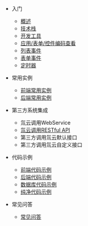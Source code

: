 * 入门

  * [概述](/)
  * [技术栈](/doc/language)
  * [开发工具](/doc/dev-tools)
  * [应用/表单/控件编码查看](/doc/check-code)
  * [列表事件](/doc/list-events)
  * [表单事件](/doc/form-events)  
  * [定时器](/doc/timer)

* 常用实例
  
  * [前端常用实例](/doc/js-instance)
  * [后端常用实例](/doc/cs-instance)

* 第三方系统集成

    * 氚云调用WebService
    * [氚云调用RESTful API](/doc/req-api)
    * 第三方调用氚云默认接口
    * 第三方调用氚云自定义接口


* 代码示例

  * [前端代码示例](/doc/js-example)
  * [后端代码示例](/doc/cs-example)
  * [数据库代码示例](/doc/sql-example)
  * [纯净代码示例](/doc/pure)

* 常见问答
  * [常见问答](/doc/faq)
